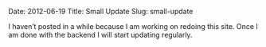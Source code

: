 Date: 2012-06-19
Title: Small Update
Slug: small-update

I haven’t posted in a while because I am working on redoing this site. Once I am done with the backend I will start updating regularly.